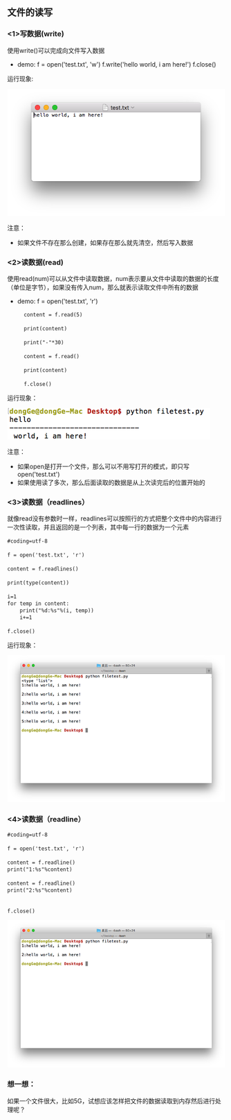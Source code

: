 ## 文件的读写
### <1>写数据(write)
使用write()可以完成向文件写入数据

+ demo:
        f = open('test.txt', 'w')
        f.write('hello world, i am here!')
        f.close()

运行现象:

![alt文本](Images/Snip20160818_68.png "Title")

注意：
+ 如果文件不存在那么创建，如果存在那么就先清空，然后写入数据

### <2>读数据(read)
使用read(num)可以从文件中读取数据，num表示要从文件中读取的数据的长度（单位是字节），如果没有传入num，那么就表示读取文件中所有的数据

+ demo:
        f = open('test.txt', 'r')

        content = f.read(5)

        print(content)

        print("-"*30)

        content = f.read()

        print(content)

        f.close()

运行现象：

![alt文本](Images/Snip20160818_70.png "Title")

注意：

+ 如果open是打开一个文件，那么可以不用写打开的模式，即只写 open('test.txt')
+ 如果使用读了多次，那么后面读取的数据是从上次读完后的位置开始的

### <3>读数据（readlines）
就像read没有参数时一样，readlines可以按照行的方式把整个文件中的内容进行一次性读取，并且返回的是一个列表，其中每一行的数据为一个元素

    #coding=utf-8

    f = open('test.txt', 'r')

    content = f.readlines()

    print(type(content))

    i=1
    for temp in content:
        print("%d:%s"%(i, temp))
        i+=1

    f.close()

运行现象：

![alt文本](Images/Snip20160818_71.png "Title")

### <4>读数据（readline）
    #coding=utf-8

    f = open('test.txt', 'r')

    content = f.readline()
    print("1:%s"%content)

    content = f.readline()
    print("2:%s"%content)


    f.close()

![alt文本](Images/Snip20160818_72.png "Title")

### 想一想：
如果一个文件很大，比如5G，试想应该怎样把文件的数据读取到内存然后进行处理呢？
